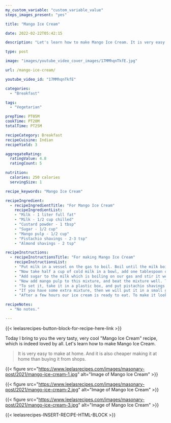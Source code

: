 ```yaml
---
my_custom_variable: "custom_variable_value"
steps_images_present: "yes"

title: "Mango Ice Cream"

date: 2022-02-22T05:42:15

description: "Let's learn how to make Mango Ice Cream. It is very easy to make at home. And it is also cheaper making it yourself than buying it."

type: post

image: "images/youtube_video_cover_images/17MMhqnTkfE.jpg"

url: /mango-ice-cream/

youtube_video_id: "17MMhqnTkfE"

categories: 
  - "Breakfast"

tags:
  - "Vegetarian"

prepTime: PT05M
cookTime: PT20M
totalTime: PT25M

recipeCategory: Breakfast
recipeCuisine: Indian
recipeYield: 3

aggregateRating:
  ratingValue: 4.8
  ratingCount: 5

nutrition:
  calories: 250 calories
  servingSize: 1

recipe_keywords: "Mango Ice Cream"

recipeIngredient:
  - recipeIngredientTitle: "For Mango Ice Cream"
    recipeIngredientList:
    - "Milk - 1 liter full fat" 
    - "Milk - 1/2 cup chilled" 
    - "Custard powder - 1 tbsp" 
    - "Sugar - 1/2 cup" 
    - "Mango pulp - 1/2 cup" 
    - "Pistachio shavings - 2-3 tsp" 
    - "Almond shavings - 2 tsp" 

recipeInstructions:
  - recipeInstructionsTitle: "For making Mango Ice Cream"
    recipeInstructionsList:
    - "Put milk in a vessel on the gas to boil. Boil until the milk boils and becomes half in amount and relatively thicker. Keep stirring the milk in between." 
    - "Now take half a cup of cold milk in a bowl, add one tablespoon of custard powder and mix it well. Make sure that no lumps should remain in it." 
    - "Add sugar to the milk which is boiling on our gas and stir it well. Then in this, we will put the custard powder solution in the milk and cook it for a few minutes. Our mixture has become thick. Now, turn off the gas and let the mixture cool down." 
    - "Now add mango pulp to this mixture, and beat the mixture well. This mixture is ready for making ice cream." 
    - "To set it, take it in a plastic box, and put pistachio shavings on it and keep it in the freezer for 7 to 8 hours to freeze." 
    - "If you have some extra mixture, then we will put it in a small glass or kulfi mold, cover it with foil paper and put an ice cream stick and keep it in the freezer to freeze." 
    - "After a few hours our ice cream is ready to eat. To make it look good, take out the kulfi on a serving plate and decorate it with almond shavings. There you have it, your very cool, very tasty Mango Ice Cream. It is ready. Try it and enjoy it." 

recipeNotes:
  - "No notes." 

---
```


{{< leelasrecipes-button-block-for-recipe-here-link >}}

Today I bring to you the very tasty, very cool "Mango Ice Cream" recipe, which is indeed loved by all. Let's learn how to make Mango Ice Cream.

> It is very easy to make at home. And it is also cheaper making it at home than buying it from shops.

{{< figure src="https://www.leelasrecipes.com/images/masonary-post/2021/mango-ice-cream-1.jpg" alt="Image of Mango Ice Cream" >}}

{{< figure src="https://www.leelasrecipes.com/images/masonary-post/2021/mango-ice-cream-2.jpg" alt="Image of Mango Ice Cream" >}}

{{< figure src="https://www.leelasrecipes.com/images/masonary-post/2021/mango-ice-cream-3.jpg" alt="Image of Mango Ice Cream" >}}

{{< leelasrecipes-INSERT-RECIPE-HTML-BLOCK >}}

